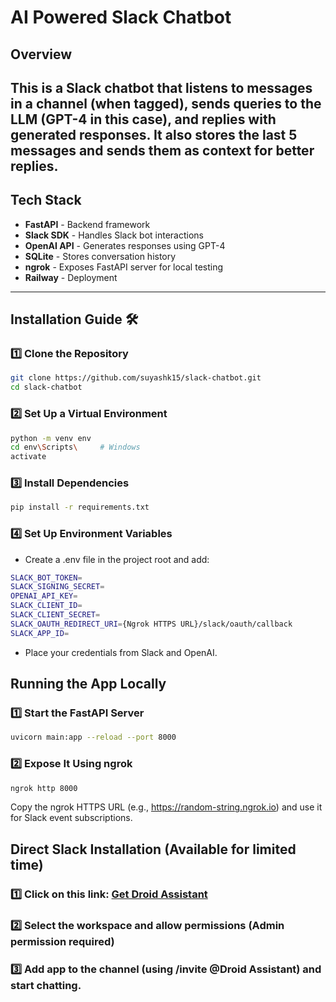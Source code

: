 # AI Powered Slack Chatbot

## Overview  
This is a **Slack chatbot** that listens to messages in a channel (when tagged), sends queries to the LLM (GPT-4 in this case), and replies with generated responses. It also stores the last 5 messages and sends them as context for better replies.
---

## Tech Stack  
- **FastAPI** - Backend framework  
- **Slack SDK** - Handles Slack bot interactions  
- **OpenAI API** - Generates responses using GPT-4  
- **SQLite** - Stores conversation history  
- **ngrok** - Exposes FastAPI server for local testing  
- **Railway** - Deployment  
---

## Installation Guide 🛠️  

### 1️⃣ Clone the Repository  
```bash
git clone https://github.com/suyashk15/slack-chatbot.git
cd slack-chatbot
```
### 2️⃣ Set Up a Virtual Environment 
```bash
python -m venv env
cd env\Scripts\     # Windows
activate
```
### 3️⃣ Install Dependencies
```bash
pip install -r requirements.txt
```
### 4️⃣ Set Up Environment Variables
- Create a .env file in the project root and add:
```bash
SLACK_BOT_TOKEN=
SLACK_SIGNING_SECRET=
OPENAI_API_KEY=
SLACK_CLIENT_ID=
SLACK_CLIENT_SECRET=
SLACK_OAUTH_REDIRECT_URI={Ngrok HTTPS URL}/slack/oauth/callback
SLACK_APP_ID=
```
- Place your credentials from Slack and OpenAI.

## Running the App Locally  

### 1️⃣ Start the FastAPI Server
```bash
uvicorn main:app --reload --port 8000
```
### 2️⃣ Expose It Using ngrok
```bash
ngrok http 8000
```
Copy the ngrok HTTPS URL (e.g., https://random-string.ngrok.io) and use it for Slack event subscriptions.

## Direct Slack Installation (Available for limited time)  

### 1️⃣ Click on this link: [Get Droid Assistant](https://bit.ly/4b5m4T1)

### 2️⃣ Select the workspace and allow permissions (Admin permission required)

### 3️⃣ Add app to the channel (using /invite @Droid Assistant) and start chatting.

